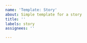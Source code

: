 ```yaml
---
name: 'Template: Story'
about: Simple template for a story
title: ''
labels: story
assignees: ''

---
```



